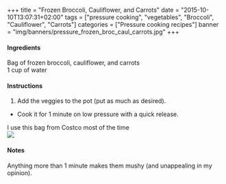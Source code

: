 +++
title = "Frozen Broccoli, Cauliflower, and Carrots"
date = "2015-10-10T13:07:31+02:00"
tags = ["pressure cooking", "vegetables", "Broccoli", "Cauliflower", "Carrots"]
categories = ["Pressure cooking recipes"]
banner = "img/banners/pressure_frozen_broc_caul_carrots.jpg"
+++

#### Ingredients
Bag of frozen broccoli, cauliflower, and carrots  
1 cup of water  

#### Instructions
1. Add the veggies to the pot (put as much as desired).  
* Cook it for 1 minute on low pressure with a quick release.  

I use this bag from Costco most of the time  
![](/cook/img/banners/pressure_frozen_broc_caul_carrots.jpg)  
  
#### Notes
Anything more than 1 minute makes them mushy (and unappealing in my opinion).  